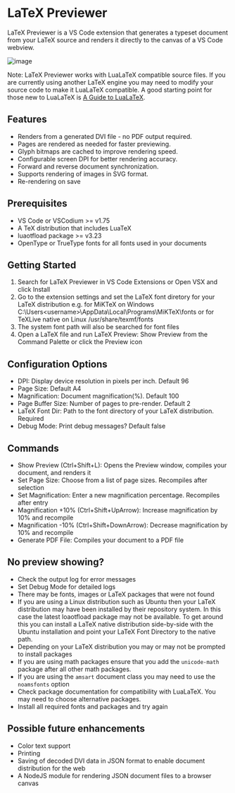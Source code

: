 # LaTeX Previewer

LaTeX Previewer is a VS Code extension that generates a typeset document from your LaTeX source and renders it directly to the canvas of a VS Code webview.

![image](./media/lp.gif)

Note: LaTeX Previewer works with LuaLaTeX compatible source files. If you are currently using another LaTeX engine you may need to modify your source code to make it LuaLaTeX compatible. A good starting point for those new to LuaLaTeX is [A Guide to LuaLaTeX](http://tug.ctan.org/info/luatex/lualatex-doc/lualatex-doc.pdf).

## Features

* Renders from a generated DVI file - no PDF output required.
* Pages are rendered as needed for faster previewing.
* Glyph bitmaps are cached to improve rendering speed.
* Configurable screen DPI for better rendering accuracy.
* Forward and reverse document synchronization.
* Supports rendering of images in SVG format.
* Re-rendering on save

## Prerequisites

* VS Code or VSCodium >= v1.75
* A TeX distribution that includes LuaTeX
* luaotfload package >= v3.23
* OpenType or TrueType fonts for all fonts used in your documents

## Getting Started

1. Search for LaTeX Previewer in VS Code Extensions or Open VSX and click Install
2. Go to the extension settings and set the LaTeX font diretory for your LaTeX distribution e.g. for MiKTeX on Windows C:\Users\<username>\AppData\Local\Programs\MiKTeX\fonts or for TeXLive native on Linux /usr/share/texmf/fonts
3. The system font path will also be searched for font files
4. Open a LaTeX file and run LaTeX Preview: Show Preview from the Command Palette or click the Preview icon

## Configuration Options

* DPI: Display device resolution in pixels per inch. Default 96
* Page Size: Default A4
* Magnification: Document magnification(%). Default 100
* Page Buffer Size: Number of pages to pre-render. Default 2
* LaTeX Font Dir: Path to the font directory of your LaTeX distribution. Required
* Debug Mode: Print debug messages? Default false

## Commands

* Show Preview (Ctrl+Shift+L): Opens the Preview window, compiles your document, and renders it
* Set Page Size: Choose from a list of page sizes. Recompiles after selection
* Set Magnification: Enter a new magnification percentage. Recompiles after entry
* Magnification +10% (Ctrl+Shift+UpArrow): Increase magnification by 10% and recompile
* Magnification -10% (Ctrl+Shift+DownArrow): Decrease magnification by 10% and recompile
* Generate PDF File: Compiles your document to a PDF file

## No preview showing?

* Check the output log for error messages
* Set Debug Mode for detailed logs
* There may be fonts, images or LaTeX packages that were not found
* If you are using a Linux distribution such as Ubuntu then your LaTeX distribution may have been installed by their repository system. In this case the latest loaotfload package may not be available. To get around this you can install a LaTeX native distribution side-by-side with the Ubuntu installation and point your LaTeX Font Directory to the native path.
* Depending on your LaTeX distribution you may or may not be prompted to install packages
* If you are using math packages ensure that you add the ```unicode-math``` package after all other math packages.
* If you are using the ```amsart``` document class you may need to use the ```noamsfonts``` option
* Check package documentation for compatibility with LuaLaTeX. You may need to choose alternative packages.
* Install all required fonts and packages and try again

## Possible future enhancements

* Color text support
* Printing
* Saving of decoded DVI data in JSON format to enable document distribution for the web
* A NodeJS module for rendering JSON document files to a browser canvas
